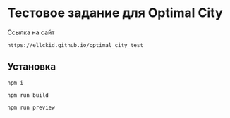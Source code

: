 # Тестовое задание для Optimal City

Ссылка на сайт

```
https://ellckid.github.io/optimal_city_test
```

## Установка

```
npm i
```

```
npm run build
```

```
npm run preview
```
